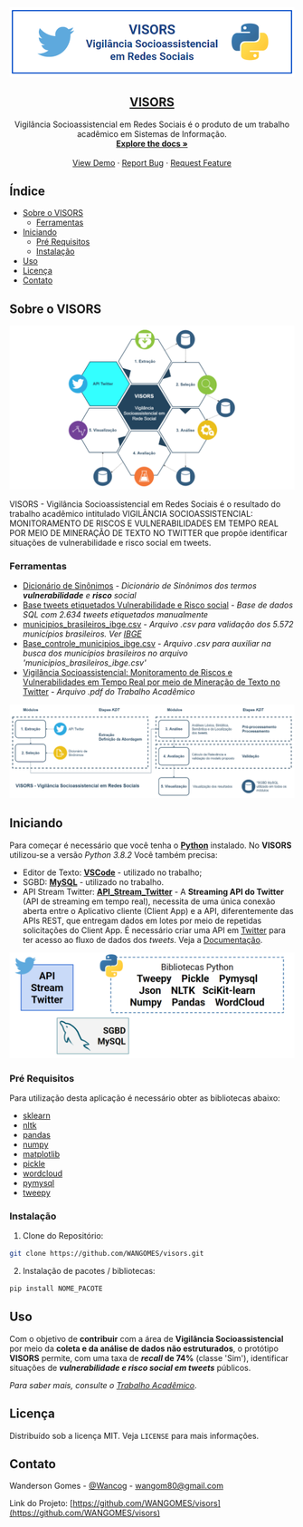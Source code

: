 <!--
*** Thanks for checking out this README Template. If you have a suggestion that would
*** make this better, please fork the repo and create a pull request or simply open
*** an issue with the tag "enhancement".
*** Thanks again! Now go create something AMAZING! :D
***
***
***
*** To avoid retyping too much info. Do a search and replace for the following:
*** WANGOMES, visors, twitter_handle, wangom80@gmail.com
-->


<!-- PROJECT SHIELDS -->
<!--
*** I'm using markdown "reference style" links for readability.
*** Reference links are enclosed in brackets [ ] instead of parentheses ( ).
*** See the bottom of this document for the declaration of the reference variables
*** for contributors-url, forks-url, etc. This is an optional, concise syntax you may use.
*** https://www.markdownguide.org/basic-syntax/#reference-style-links
-->
<!--[![Contributors][contributors-shield]][contributors-url]
[![Forks][forks-shield]][forks-url]
[![Stargazers][stars-shield]][stars-url]
[![Issues][issues-shield]][issues-url]
[![MIT License][license-shield]][license-url]
[![LinkedIn][linkedin-shield]][linkedin-url]
-->


<!-- PROJECT LOGO -->
![logo VISORS][logo-path]
<br />
<!-- <p align="center">
  <a href="https://github.com/WANGOMES/visors">
    <img src="images/logo.png" alt="Logo" width="100" height="100">
  </a> -->

  <h2 align="center"><a href="https://github.com/WANGOMES/visors">VISORS</a></h2>

  <p align="center">Vigilância Socioassistencial em Redes Sociais é o produto de um trabalho acadêmico em Sistemas de Informação.
  <br />
    <a href="https://github.com/WANGOMES/visors"><strong>Explore the docs »</strong></a>
    <br />
    <br />
    <a href="https://github.com/WANGOMES/visors">View Demo</a>
    ·
    <a href="https://github.com/WANGOMES/visors/issues">Report Bug</a>
    ·
    <a href="https://github.com/WANGOMES/visors/issues">Request Feature</a>
  </p>
</p>



<!-- TABLE OF CONTENTS -->
## Índice

* [Sobre o VISORS](#sobre-o-visors)
  * [Ferramentas](#ferramentas)
* [Iniciando](#iniciando)
  * [Pré Requisitos](#pré-requisitos)
  * [Instalação](#instalação)
* [Uso](#uso)
* [Licença](#licença)
* [Contato](#contato)
<!--* [Acknowledgements](#acknowledgements)-->



<!-- ABOUT THE PROJECT -->
## Sobre o VISORS

![Product Name Screen Shot][product-screenshot]

VISORS - Vigilância Socioassistencial em Redes Sociais é o resultado do trabalho acadêmico intitulado VIGILÂNCIA SOCIOASSISTENCIAL: MONITORAMENTO DE RISCOS E VULNERABILIDADES EM TEMPO REAL POR MEIO DE MINERAÇÃO DE TEXTO NO TWITTER que propõe identificar situações de vulnerabilidade e risco social em tweets.

### Ferramentas

* [Dicionário de Sinônimos](./arquivos/stem_termos.txt) - _Dicionário de Sinônimos dos termos **vulnerabilidade** e **risco** social_
* [Base tweets etiquetados Vulnerabilidade e Risco social]() - _Base de dados SQL com 2.634 tweets etiquetados manualmente_ 
* [municipios_brasileiros_ibge.csv](./arquivos/municipios_brasileiros_ibge.csv) - _Arquivo .csv para validação dos 5.572 municípios brasileiros. Ver [IBGE](https://www.ibge.gov.br/geociencias/downloads-geociencias.html)_
* [Base_controle_municipios_ibge.csv](./arquivos/arq_controle_mun_bra_ibge.csv) - *Arquivo .csv para auxiliar na busca dos municípios brasileiros no arquivo 'municipios_brasileiros_ibge.csv'*
* [Vigilância Socioassistencial: Monitoramento de Riscos e Vulnerabilidades em Tempo Real por meio de Mineração de Texto no Twitter](https://drive.google.com/file/d/1sXuG8JTdBytPzg3U6Lg9nr_cM4Q-QNlI/view?usp=sharing) - *Arquivo .pdf do Trabalho Acadêmico*

![Modulos](./images/modulos.PNG)

<!-- GETTING STARTED -->
## Iniciando

Para começar é necessário que você tenha o **[Python](https://www.python.org/downloads/)** instalado. No **VISORS** utilizou-se a versão *Python 3.8.2*
Você também precisa:
* Editor de Texto: **[VSCode](https://code.visualstudio.com/download)** - utilizado no trabalho;
* SGBD: **[MySQL](https://www.mysql.com/downloads/)** - utilizado no trabalho.
* API Stream Twitter: **[API_Stream_Twitter](https://developer.twitter.com/en/docs/twitter-api)** - A **Streaming API do Twitter** (API de streaming em tempo real), necessita de uma única conexão aberta entre o Aplicativo cliente (Client App) e a API, diferentemente das APIs REST, que entregam dados em lotes por meio de repetidas solicitações do Client App. É necessário criar uma API em [Twitter](https://developer.twitter.com/en/docs/twitter-api) para ter acesso ao fluxo de dados dos *tweets*. Veja a [Documentação](https://developer.twitter.com/en/doc).

![Ferramentas](./images/ferramentas.PNG)

### Pré Requisitos

Para utilização desta aplicação é necessário obter as bibliotecas abaixo:
* [sklearn](https://scikit-learn.org/stable/index.html)
* [nltk](https://www.nltk.org/)
* [pandas](https://pandas.pydata.org/pandas-docs/stable/getting_started/install.html)
* [numpy](https://numpy.org/install/)
* [matplotlib](https://matplotlib.org/3.3.3/users/installing.html)
* [pickle](https://pypi.org/project/pickle5/)
* [wordcloud](https://pypi.org/project/wordcloud/)
* [pymysql](https://pypi.org/project/PyMySQL/)
* [tweepy](http://docs.tweepy.org/en/latest/install.html)


### Instalação

1. Clone do Repositório:
```sh
git clone https://github.com/WANGOMES/visors.git
```
2. Instalação de pacotes / bibliotecas:
```sh
pip install NOME_PACOTE
```



<!-- USAGE EXAMPLES -->
## Uso

Com o objetivo de **contribuir** com a área de **Vigilância Socioassistencial** por meio da **coleta e da análise de dados não estruturados**, o protótipo **VISORS** permite, com uma taxa de **_recall_ de 74%** (classe 'Sim'), identificar situações de ***vulnerabilidade e risco social em tweets*** públicos. 

_Para saber mais, consulte o [Trabalho Acadêmico](https://drive.google.com/file/d/1sXuG8JTdBytPzg3U6Lg9nr_cM4Q-QNlI/view?usp=sharing)_.

<!-- ROADMAP -->
<!--## Roadmap

See the [open issues](https://github.com/WANGOMES/visors/issues) for a list of proposed features (and known issues).

-->

<!-- CONTRIBUTING -->
<!--## Contributing

Contributions are what make the open source community such an amazing place to be learn, inspire, and create. Any contributions you make are **greatly appreciated**.

1. Fork the Project
2. Create your Feature Branch (`git checkout -b feature/AmazingFeature`)
3. Commit your Changes (`git commit -m 'Add some AmazingFeature'`)
4. Push to the Branch (`git push origin feature/AmazingFeature`)
5. Open a Pull Request

-->

<!-- LICENSE -->
## Licença

Distribuído sob a licença MIT. Veja `LICENSE` para mais informações.


<!-- CONTACT -->
## Contato

Wanderson Gomes - [@Wancog](https://twitter.com/Wancog) - wangom80@gmail.com

Link do Projeto: [https://github.com/WANGOMES/visors](https://github.com/WANGOMES/visors)



<!-- ACKNOWLEDGEMENTS -->
<!--## Acknowledgements

* []()
* []()
* []()-->





<!-- MARKDOWN LINKS & IMAGES -->
<!-- https://www.markdownguide.org/basic-syntax/#reference-style-links -->
<!--[contributors-shield]: https://img.shields.io/github/contributors/WANGOMES/visors.svg?style=flat-square
[contributors-url]: https://github.com/WANGOMES/visors/graphs/contributors
[forks-shield]: https://img.shields.io/github/forks/WANGOMES/visors.svg?style=flat-square
[forks-url]: https://github.com/WANGOMES/visors/network/members
[stars-shield]: https://img.shields.io/github/stars/WANGOMES/visors.svg?style=flat-square
[stars-url]: https://github.com/WANGOMES/visors/stargazers
[issues-shield]: https://img.shields.io/github/issues/WANGOMES/visors.svg?style=flat-square
[issues-url]: https://github.com/WANGOMES/visors/issues
[license-shield]: https://img.shields.io/github/license/WANGOMES/visors.svg?style=flat-square
[license-url]: https://github.com/WANGOMES/visors/blob/master/LICENSE.txt
[linkedin-shield]: https://img.shields.io/badge/-LinkedIn-black.svg?style=flat-square&logo=linkedin&colorB=555
[linkedin-url]: https://linkedin.com/in/WANGOMES-->
[product-screenshot]: ./images/visors.png
[logo-path]: ./images/logo.png
